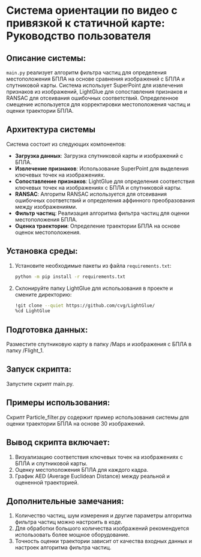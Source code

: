 # Система ориентации по видео с привязкой к статичной карте: Руководство пользователя

## Описание системы:
`main.py` реализует алгоритм фильтра частиц для определения местоположения БПЛА на основе сравнения изображений с БПЛА и спутниковой карты. Система использует SuperPoint для извлечения признаков из изображений, LightGlue для сопоставления признаков и RANSAC для отсеивания ошибочных соответствий. Определенное смещение используется для корректировки местоположения частиц и оценки траектории БПЛА.

## Архитектура системы
Система состоит из следующих компонентов:
- **Загрузка данных**: Загрузка спутниковой карты и изображений с БПЛА.
- **Извлечение признаков**: Использование SuperPoint для выделения ключевых точек на изображениях.
- **Сопоставление признаков**: LightGlue для определения соответствия ключевых точек на изображениях с БПЛА и спутниковой карты.
- **RANSAC**: Алгоритм RANSAC используется для отсеивания ошибочных соответствий и определения аффинного преобразования между изображениями.
- **Фильтр частиц**: Реализация алгоритма фильтра частиц для оценки местоположения БПЛА.
- **Оценка траектории**: Определение траектории БПЛА на основе оценок местоположения.

## Установка среды:
1. Установите необходимые пакеты из файла `requirements.txt`:
   ```bash
   python -m pip install -r requirements.txt
2. Склонируйте папку LightGlue для использования в проекте и смените директорию:
   ```bash
   !git clone --quiet https://github.com/cvg/LightGlue/
   %cd LightGlue
## Подготовка данных:
Разместите спутниковую карту в папку /Maps и изображения с БПЛА в папку /Flight_1.
## Запуск скрипта:
Запустите скрипт main.py.
## Примеры использования:
Скрипт Particle_filter.py содержит пример использования системы для оценки траектории БПЛА на основе 30 изображений.
## Вывод скрипта включает:
1. Визуализацию соответствия ключевых точек на изображениях с БПЛА и спутниковой карты.
2. Оценку местоположения БПЛА для каждого кадра.
3. График AED (Average Euclidean Distance) между реальной и оцененной траекторией.
## Дополнительные замечания:
1. Количество частиц, шум измерения и другие параметры алгоритма фильтра частиц можно настроить в коде.
2. Для обработки большого количества изображений рекомендуется использовать более мощное оборудование.
3. Точность оценки траектории зависит от качества входных данных и настроек алгоритма фильтра частиц.
